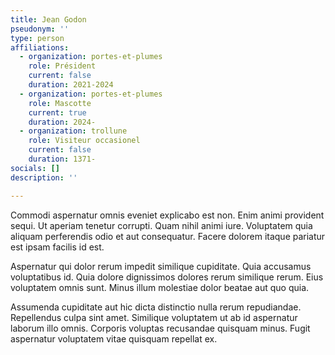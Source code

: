 ```yaml
---
title: Jean Godon
pseudonym: ''
type: person
affiliations:
  - organization: portes-et-plumes
    role: Président
    current: false
    duration: 2021-2024
  - organization: portes-et-plumes
    role: Mascotte
    current: true
    duration: 2024-
  - organization: trollune
    role: Visiteur occasionel
    current: false
    duration: 1371-
socials: []
description: ''

---
```


Commodi aspernatur omnis eveniet explicabo est non. Enim animi provident sequi. Ut aperiam tenetur corrupti. Quam nihil animi iure. Voluptatem quia aliquam perferendis odio et aut consequatur. Facere dolorem itaque pariatur est ipsam facilis id est.

Aspernatur qui dolor rerum impedit similique cupiditate. Quia accusamus voluptatibus id. Quia dolore dignissimos dolores rerum similique rerum. Eius voluptatem omnis sunt. Minus illum molestiae dolor beatae aut quo quia.

Assumenda cupiditate aut hic dicta distinctio nulla rerum repudiandae. Repellendus culpa sint amet. Similique voluptatem ut ab id aspernatur laborum illo omnis. Corporis voluptas recusandae quisquam minus. Fugit aspernatur voluptatem vitae quisquam repellat ex. 

